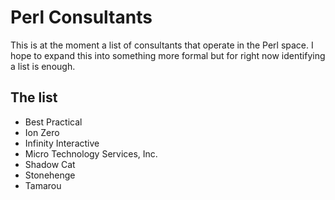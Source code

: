 # Perl Consultants

This is at the moment a list of consultants that operate in the Perl space. I hope to expand this into something more formal but for right now identifying  a list is enough.

## The list

* Best Practical
* Ion Zero
* Infinity Interactive
* Micro Technology Services, Inc.
* Shadow Cat
* Stonehenge
* Tamarou


